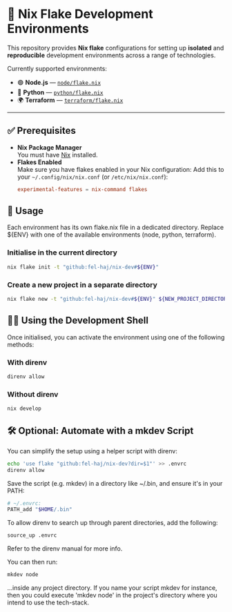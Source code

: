# 🧪 Nix Flake Development Environments

This repository provides **Nix flake** configurations for setting up **isolated** and **reproducible** development environments across a range of technologies.

Currently supported environments:
- 🟢 **Node.js** — [`node/flake.nix`](node/flake.nix)
- 🐍 **Python** — [`python/flake.nix`](python/flake.nix)
- 🌍 **Terraform** — [`terraform/flake.nix`](terraform/flake.nix)

---

## ✅ Prerequisites

- **Nix Package Manager**  
  You must have [Nix](https://nixos.org/) installed.
- **Flakes Enabled**  
  Make sure you have flakes enabled in your Nix configuration:
  Add this to your `~/.config/nix/nix.conf` (or `/etc/nix/nix.conf`):
  ```conf
  experimental-features = nix-command flakes
  ```

## 🚀 Usage

Each environment has its own flake.nix file in a dedicated directory.
Replace ${ENV} with one of the available environments (node, python, terraform).

### Initialise in the current directory
```bash
nix flake init -t "github:fel-haj/nix-dev#${ENV}"
```

### Create a new project in a separate directory
```bash
nix flake new -t "github:fel-haj/nix-dev#${ENV}" ${NEW_PROJECT_DIRECTORY}
```

## 🧑‍💻 Using the Development Shell

Once initialised, you can activate the environment using one of the following methods:

### With direnv
```bash
direnv allow
```

### Without direnv
```bash
nix develop
```

## 🛠 Optional: Automate with a mkdev Script

You can simplify the setup using a helper script with direnv:

```bash
echo 'use flake "github:fel-haj/nix-dev?dir=$1"' >> .envrc
direnv allow
```

Save the script (e.g. mkdev) in a directory like ~/.bin, and ensure it's in your PATH:

```bash
# ~/.envrc:
PATH_add "$HOME/.bin"
```

To allow direnv to search up through parent directories, add the following:
```bash
source_up .envrc
```

Refer to the direnv manual for more info.

You can then run:
```bash
mkdev node
```
...inside any project directory. If you name your script mkdev for instance, then you could execute 'mkdev node' in the project's directory where you intend to use the tech-stack.

